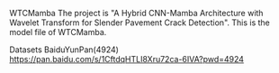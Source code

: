 WTCMamba
The project is "A Hybrid CNN-Mamba Architecture with Wavelet Transform for Slender Pavement Crack Detection". 
This is the model file of WTCMamba. 

Datasets
BaiduYunPan(4924)
https://pan.baidu.com/s/1CftdqHTLI8Xru72ca-6IVA?pwd=4924
